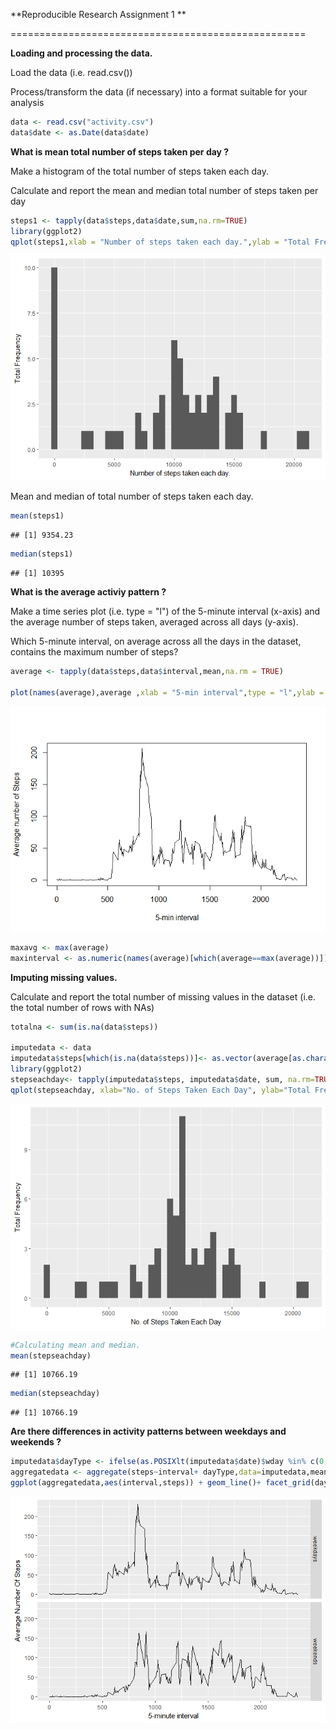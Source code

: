 **Reproducible Research Assignment 1 **

===================================================

**Loading and processing the data.**


Load the data (i.e. read.csv())

Process/transform the data (if necessary) into a format suitable for your analysis

```r
data <- read.csv("activity.csv")
data$date <- as.Date(data$date)
```

**What is mean total number of steps taken per day ?**

Make a histogram of the total number of steps taken each day.

Calculate and report the mean and median total number of steps taken per day

```r
steps1 <- tapply(data$steps,data$date,sum,na.rm=TRUE)
library(ggplot2)
qplot(steps1,xlab = "Number of steps taken each day.",ylab = "Total Frequency",binwidth = 500)
```

![plot of chunk unnamed-chunk-2](figures/unnamed-chunk-2-1.png)<!-- -->

Mean and median of total number of steps taken each day.


```r
mean(steps1)
```

```
## [1] 9354.23
```

```r
median(steps1)
```

```
## [1] 10395
```

**What is the average activiy pattern ?**

Make a time series plot (i.e. type = "l") of the 5-minute interval (x-axis) and the average number of steps taken, averaged across all days (y-axis).

Which 5-minute interval, on average across all the days in the dataset, contains the maximum number of steps?

```r
average <- tapply(data$steps,data$interval,mean,na.rm = TRUE)

plot(names(average),average ,xlab = "5-min interval",type = "l",ylab = "Average number of Steps")
```

![plot of chunk unnamed-chunk-4](figures/unnamed-chunk-4-1.png)<!-- -->

```r
maxavg <- max(average)
maxinterval <- as.numeric(names(average)[which(average==max(average))])
```

**Imputing missing values.**

Calculate and report the total number of missing values in the dataset (i.e. the total number of rows with NAs)

```r
totalna <- sum(is.na(data$steps))

imputedata <- data
imputedata$steps[which(is.na(data$steps))]<- as.vector(average[as.character(data[which(is.na(data$steps)),3])])
library(ggplot2)
stepseachday<- tapply(imputedata$steps, imputedata$date, sum, na.rm=TRUE)
qplot(stepseachday, xlab="No. of Steps Taken Each Day", ylab="Total Frequency", binwidth=500)
```

![plot of chunk unnamed-chunk-5](figures/unnamed-chunk-5-1.png)<!-- -->

```r
#Calculating mean and median.
mean(stepseachday)
```

```
## [1] 10766.19
```

```r
median(stepseachday)
```

```
## [1] 10766.19
```

**Are there differences in activity patterns between weekdays and weekends ?**


```r
imputedata$dayType <- ifelse(as.POSIXlt(imputedata$date)$wday %in% c(0,6),"weekends","weekdays")
aggregatedata <- aggregate(steps~interval+ dayType,data=imputedata,mean)
ggplot(aggregatedata,aes(interval,steps)) + geom_line()+ facet_grid(dayType ~ .)  + xlab("5-minute interval") +ylab("Average Number Of Steps")
```

![plot of chunk unnamed-chunk-6](figures/unnamed-chunk-6-1.png)<!-- -->



